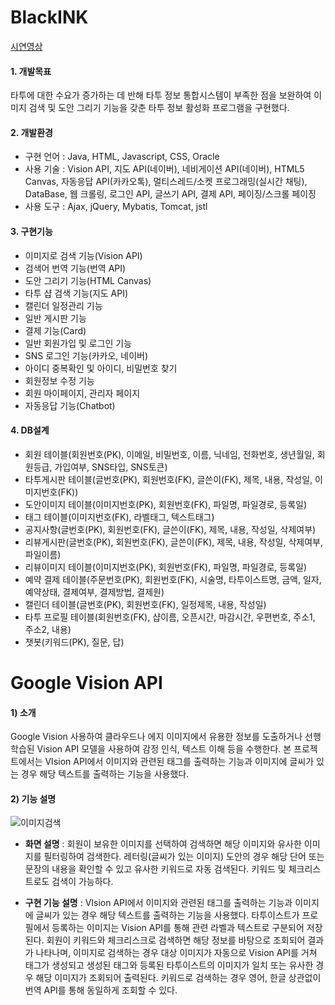 # BlackINK
[시연영상](https://www.youtube.com/watch?v=LRC5mJVfRO4&feature=youtu.be)


#### 1. 개발목표
타투에 대한 수요가 증가하는 데 반해 타투 정보 통합시스템이 부족한 점을 보완하여 이미지 검색 및 도안 그리기 기능을 갖춘 
타투 정보 활성화 프로그램을 구현했다.


#### 2. 개발환경 
- 구현 언어 : Java, HTML, Javascript, CSS, Oracle
- 사용 기술 : Vision API, 지도 API(네이버), 네비게이션 API(네이버), HTML5 Canvas, 자동응답 API(카카오톡), 
            멀티스레드/소켓 프로그래밍(실시간 채팅), DataBase, 웹 크롤링, 로그인 API, 글쓰기 API, 결제 API, 페이징/스크롤 페이징
- 사용 도구 : Ajax, jQuery, Mybatis, Tomcat, jstl

#### 3. 구현기능
- 이미지로 검색 기능(Vision API)
- 검색어 번역 기능(번역 API)
- 도안 그리기 기능(HTML Canvas)
- 타투 샵 검색 기능(지도 API)
- 캘린더 일정관리 기능
- 일반 게시판 기능
- 결제 기능(Card)
- 일반 회원가입 및 로그인 기능
- SNS 로그인 기능(카카오, 네이버)
- 아이디 중복확인 및 아이디, 비밀번호 찾기
- 회원정보 수정 기능
- 회원 마이페이지, 관리자 페이지
- 자동응답 기능(Chatbot)

#### 4. DB설계
- 회원 테이블(회원번호(PK), 이메일, 비밀번호, 이름, 닉네임, 전화번호, 생년월일, 회원등급, 가입여부, SNS타입, SNS토큰)
- 타투게시판 테이블(글번호(PK), 회원번호(FK), 글쓴이(FK), 제목, 내용, 작성일, 이미지번호(FK))
- 도안이미지 테이블(이미지번호(PK), 회원번호(FK), 파일명, 파일경로, 등록일)
- 태그 테이블(이미지번호(FK), 라벨태그, 텍스트태그)
- 공지사항(글번호(PK), 회원번호(FK), 글쓴이(FK), 제목, 내용, 작성일, 삭제여부)
- 리뷰게시판(글번호(PK), 회원번호(FK), 글쓴이(FK), 제목, 내용, 작성일, 삭제여부, 파일이름)
- 리뷰이미지 테이블(이미지번호(PK), 회원번호(FK), 파일명, 파일경로, 등록일)
- 예약 결제 테이블(주문번호(PK), 회원번호(FK), 시술명, 타투이스트명, 금액, 일자, 예약상태, 결제여부, 결제방법, 결제원)
- 캘린더 테이블(글번호(PK), 회원번호(FK), 일정제목, 내용, 작성일)
- 타투 프로필 테이블(회원번호(FK), 샵이름, 오픈시간, 마감시간, 우편번호, 주소1, 주소2, 내용)
- 챗봇(키워드(PK), 질문, 답)

##






# Google Vision API

#### 1) 소개
Google Vision  사용하여 클라우드나 에지 이미지에서 유용한 정보를 도출하거나 선행 학습된 Vision API 모델을 사용하여 감정 인식, 텍스트 이해 등을 수행한다.
본 프로젝트에서는 VIsion API에서 이미지와 관련된 태그를 출력하는 기능과 이미지에 글씨가 있는 경우 해당 텍스트를 출력하는 기능을 사용했다. 

#### 2) 기능 설명
![이미지검색](https://user-images.githubusercontent.com/67686761/103098031-b13dac80-464c-11eb-9c41-3cc09ff3303f.png)

- **화면 설명** : 회원이 보유한 이미지를 선택하여 검색하면 해당 이미지와 유사한 이미지를 필터링하여 검색한다. 레터링(글씨가 있는 이미지) 도안의 경우 해당 단어 또는 문장의 내용을 확인할 수 있고 유사한 키워드로 자동 검색된다. 키워드 및 체크리스트로도 검색이 가능하다.

- **구현 기능 설명** : VIsion API에서 이미지와 관련된 태그를 출력하는 기능과 이미지에 글씨가 있는 경우 해당 텍스트를 출력하는 기능을 사용했다. 
타투이스트가 프로필에서 등록하는 이미지는 Vision API를 통해 관련 라벨과 텍스트로 구분되어 저장된다. 회원이 키워드와 체크리스크로 검색하면 해당 정보를 바탕으로 조회되어 결과가 나타나며, 이미지로 검색하는 경우 대상 이미지가 자동으로 Vision API를 거쳐 태그가 생성되고 생성된 태그와 등록된 타투이스트의 이미지가 일치 또는 유사한 경우 해당 이미지가 조회되어 출력된다. 
키워드로 검색하는 경우 영어, 한글 상관없이 번역 API를 통해 동일하게 조회할 수 있다.

